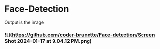 # Face-Detection

Output is the image



### ![](https://github.com/coder-brunette/Face-detection/Screen Shot 2024-01-17 at 9.04.12 PM.png)
